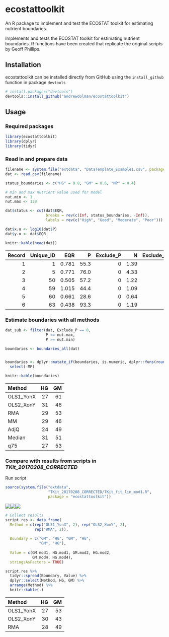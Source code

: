 
ecostattoolkit
==============

An R package to implement and test the ECOSTAT toolkit for estimating nutrient boundaries.

Implements and tests the ECOSTAT toolkit for estimating nutrient boundaries. R functions have been created that replicate the original scripts by Geoff Phillips.

Installation
------------

ecostattoolkit can be installed directly from GitHub using the `install_github` function in package `devtools`

``` r
# install.packages("devtools")
devtools::install_github("andrewdolman/ecostattoolkit")
```

Usage
-----

### Required packages

``` r
library(ecostattoolkit)
library(dplyr)
library(tidyr)
```

### Read in and prepare data

``` r
filename <- system.file("extdata", "DataTemplate_Example1.csv", package = "ecostattoolkit")
dat <- read.csv(filename)

status_boundaries <- c("HG" = 0.8, "GM" = 0.6, "MP" = 0.4)

# min and max nutrient value used for model
nut.min <- 1    
nut.max <- 138  

dat$status <- cut(dat$EQR,
                  breaks = rev(c(Inf, status_boundaries, -Inf)),
                  labels = rev(c("High", "Good", "Moderate", "Poor")))

dat$x.u <- log10(dat$P)
dat$y.u <- dat$EQR

knitr::kable(head(dat))
```

|  Record|  Unique\_ID|    EQR|     P|  Exclude\_P|     N|  Exclude\_N|  BioClass| Group | status   |       x.u|    y.u|
|-------:|-----------:|------:|-----:|-----------:|-----:|-----------:|---------:|:------|:---------|---------:|------:|
|       1|           1|  0.781|  55.3|           0|  1.39|           0|         4| BE    | Good     |  1.742725|  0.781|
|       2|           5|  0.771|  76.0|           0|  4.33|           0|         4| BE    | Good     |  1.880814|  0.771|
|       3|          50|  0.505|  57.2|           0|  1.22|           0|         3| DE    | Moderate |  1.757396|  0.505|
|       4|          59|  1.015|  44.4|           0|  1.09|           0|         5| DE    | High     |  1.647383|  1.015|
|       5|          60|  0.661|  28.6|           0|  0.64|           0|         4| DE    | Good     |  1.456366|  0.661|
|       6|          63|  0.438|  93.3|           0|  1.19|           0|         3| DE    | Moderate |  1.969882|  0.438|

### Estimate boundaries with all methods

``` r
dat_sub <- filter(dat, Exclude_P == 0,
                  P <= nut.max,
                  P >= nut.min)

boundaries <- boundaries_all(dat)


boundaries <- dplyr::mutate_if(boundaries, is.numeric, dplyr::funs(round(10^., 0))) %>% 
  select(-MP) 

knitr::kable(boundaries)
```

| Method     |   HG|   GM|
|:-----------|----:|----:|
| OLS1\_YonX |   27|   61|
| OLS2\_XonY |   31|   46|
| RMA        |   29|   53|
| MM         |   29|   46|
| AdjQ       |   24|   49|
| Median     |   31|   51|
| q75        |   27|   53|

### Compare with results from scripts in *TKit\_20170208\_CORRECTED*

Run script

``` r
source(system.file("extdata",
                   "TKit_20170208_CORRECTED/TKit_fit_lin_mod1.R",
                   package = "ecostattoolkit"))
```

![](README_files/figure-markdown_github/unnamed-chunk-4-1.png)![](README_files/figure-markdown_github/unnamed-chunk-4-2.png)![](README_files/figure-markdown_github/unnamed-chunk-4-3.png)

``` r
# Collect results
script.res <- data.frame(
  Method = c(rep("OLS1_YonX", 2), rep("OLS2_XonY", 2),
             rep("RMA", 2)),
  
  Boundary = c("GM", "HG", "GM", "HG",
               "GM", "HG"),
  
  Value = c(GM.mod1, HG.mod1, GM.mod2, HG.mod2,
            GM.mod4, HG.mod4),
  stringsAsFactors = TRUE)

script.res %>% 
  tidyr::spread(Boundary, Value) %>% 
  dplyr::select(Method, HG, GM) %>% 
  arrange(Method) %>% 
  knitr::kable(.)
```

| Method     |   HG|   GM|
|:-----------|----:|----:|
| OLS1\_YonX |   27|   53|
| OLS2\_XonY |   30|   43|
| RMA        |   28|   49|
